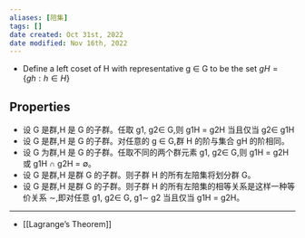 ```yaml
---
aliases: [陪集]
tags: []
date created: Oct 31st, 2022
date modified: Nov 16th, 2022
---
```

- Define a left coset of H with representative g ∈ G to be the set $gH = \{gh: h \in H\}$

## Properties
- 设 G 是群,H 是 G 的子群。任取 g1, g2∈ G,则 g1H = g2H 当且仅当 g2∈ g1H
- 设 G 是群,H 是 G 的子群。对任意的 g ∈ G,群 H 的阶与集合 gH 的阶相同。
- 设 G 为群,H 是 G 的子群。任取不同的两个群元素 g1, g2∈ G,则 g1H = g2H 或 g1H ∩ g2H = ∅。
- 设 G 是群,H 是群 G 的子群。则子群 H 的所有左陪集将划分群 G。
- 设 G 是群,H 是群 G 的子群。则子群 H 的所有左陪集的相等关系是这样一种等价关系 ∼,即对任意 g1, g2∈ G, g1∼ g2 当且仅当 g1H = g2H。

___

- [[Lagrange’s Theorem]]